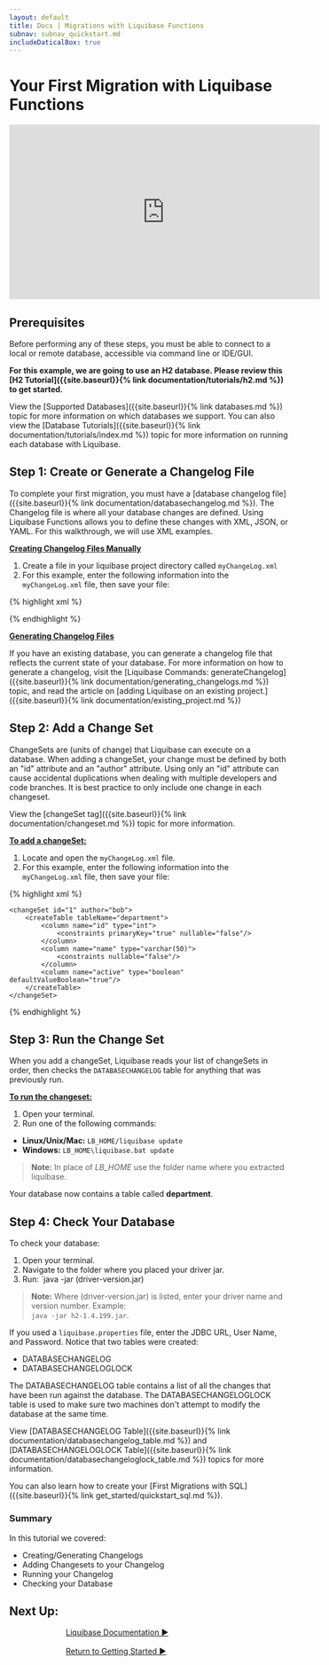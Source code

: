 ```yaml
---
layout: default
title: Docs | Migrations with Liquibase Functions
subnav: subnav_quickstart.md
includeDaticalBox: true
---
```

# Your First Migration with Liquibase Functions

<div align="center"><iframe width="560" height="315" src="https://www.youtube.com/embed/lbZxAvftCX0" frameborder="0" allow="accelerometer; autoplay; encrypted-media; gyroscope; picture-in-picture" allowfullscreen></iframe></div>

## Prerequisites
Before performing any of these steps, you must be able to connect to a local or remote database, accessible via command line or IDE/GUI.

**For this example, we are going to use an H2 database.  Please review this [H2 Tutorial]({{site.baseurl}}{% link documentation/tutorials/h2.md %}) to get started.**

View the [Supported Databases]({{site.baseurl}}{% link databases.md %}) topic for more information on which databases we support.
You can also view the [Database Tutorials]({{site.baseurl}}{% link documentation/tutorials/index.md %}) topic for more information on running each database with Liquibase.

## Step 1: Create or Generate a Changelog File

To complete your first migration, you must have a [database changelog file]({{site.baseurl}}{% link documentation/databasechangelog.md %}). The Changelog file is where all your database changes are defined. Using Liquibase Functions allows you to define these changes with XML, JSON, or YAML. For this walkthrough, we will use XML examples.

**<u>Creating Changelog Files Manually</u>**

1. Create a file in your liquibase project directory called `myChangeLog.xml`
2. For this example, enter the following information into the `myChangeLog.xml` file, then save your file:

{% highlight xml %}
<?xml version="1.0" encoding="UTF-8"?>

<databaseChangeLog
  xmlns="http://www.liquibase.org/xml/ns/dbchangelog"
  xmlns:xsi="http://www.w3.org/2001/XMLSchema-instance"
  xmlns:pro="http://www.liquibase.org/xml/ns/pro"
  xsi:schemaLocation="http://www.liquibase.org/xml/ns/dbchangelog http://www.liquibase.org/xml/ns/dbchangelog/dbchangelog-3.8.xsd
         http://www.liquibase.org/xml/ns/pro http://www.liquibase.org/xml/ns/pro/liquibase-pro-3.8.xsd">

</databaseChangeLog>
{% endhighlight %}
<br>

**<u>Generating Changelog Files</u>**

If you have an existing database, you can generate a changelog file that reflects the current state of your database. For more information on how to
generate a changelog, visit the [Liquibase Commands: generateChangelog]({{site.baseurl}}{% link documentation/generating_changelogs.md %}) topic, and read the article on
[adding Liquibase on an existing project.]({{site.baseurl}}{% link documentation/existing_project.md %})

## Step 2: Add a Change Set
ChangeSets are (units of change) that Liquibase can execute on a database. When adding a changeSet, your change must be defined by both an "id" attribute and an "author" attribute. Using only an "id" attribute can cause accidental duplications when dealing with multiple developers and code branches. It is best practice to only include one change in each changeset.

View the [changeSet tag]({{site.baseurl}}{% link documentation/changeset.md %}) topic for more information.

**<u>To add a changeSet:</u>**
1. Locate and open the `myChangeLog.xml` file.
2. For this example, enter the following information into the `myChangeLog.xml` file, then save your file:

{% highlight xml %}
<?xml version="1.0" encoding="UTF-8"?>

<databaseChangeLog
  xmlns="http://www.liquibase.org/xml/ns/dbchangelog"
  xmlns:xsi="http://www.w3.org/2001/XMLSchema-instance"
  xsi:schemaLocation="http://www.liquibase.org/xml/ns/dbchangelog
         http://www.liquibase.org/xml/ns/dbchangelog/dbchangelog-3.8.xsd">

    <changeSet id="1" author="bob">
        <createTable tableName="department">
            <column name="id" type="int">
                <constraints primaryKey="true" nullable="false"/>
            </column>
            <column name="name" type="varchar(50)">
                <constraints nullable="false"/>
            </column>
            <column name="active" type="boolean" defaultValueBoolean="true"/>
        </createTable>
    </changeSet>

</databaseChangeLog>
{% endhighlight %}

## Step 3: Run the Change Set
When you add a changeSet, Liquibase reads your list of changeSets in order, then checks the `DATABASECHANGELOG` table for anything that was previously run.

**<u>To run the changeset:</u>**
1. Open your terminal.
2. Run one of the following commands:
- **Linux/Unix/Mac:** `LB_HOME/liquibase update`
- **Windows:** `LB_HOME\liquibase.bat update`

> **Note:** In place of *LB_HOME* use the folder name where you extracted liquibase.

Your database now contains a table called **department**.

## Step 4: Check Your Database

To check your database:
1. Open your terminal.
2. Navigate to the folder where you placed your driver jar.
3. Run: `java -jar (driver-version.jar)

> **Note:** Where (driver-version.jar) is listed, enter your driver name and version number. Example: <br> `java -jar h2-1.4.199.jar`.

If you used a `liquibase.properties` file, enter the JDBC URL, User Name, and Password. Notice that two tables were created:
- DATABASECHANGELOG
- DATABASECHANGELOGLOCK

The DATABASECHANGELOG table contains a list of all the changes that
have been run against the database. The DATABASECHANGELOGLOCK table is used to make sure two machines don't attempt to modify the database at the same time.

View [DATABASECHANGELOG Table]({{site.baseurl}}{% link documentation/databasechangelog_table.md %}) and [DATABASECHANGELOGLOCK Table]({{site.baseurl}}{% link documentation/databasechangeloglock_table.md %}) topics for more information.

You can also learn how to create your [First Migrations with SQL]({{site.baseurl}}{% link get_started/quickstart_sql.md %}).

### Summary
In this tutorial we covered:
- Creating/Generating Changelogs
- Adding Changesets to your Changelog
- Running your Changelog
- Checking your Database

## **Next Up:**

<div class="cta-container" style="margin-left: auto; margin-right: auto; width: 300px; height: 50px">
<div class="cta cta--block"><a href="{{site.baseurl}}{% link documentation/index.md %}">Liquibase Documentation ►</a></div>
<br>
<div class="cta cta--block"><a href="{{site.baseurl}}{% link quickstart.html %}">Return to Getting Started ►</a></div>
</div>
